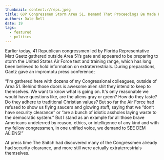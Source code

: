 ```yaml
---
thumbnail: content://reps.jpeg
title: GOP Congressmen Storm Area 51, Demand That Proceedings Be Made Public
authors: Dale Bell
date: 19
tags:
  - featured
  - politics
---
```


Earlier today, 41 Republican congressmen led by Florida Representative Matt Gaetz gathered outside Area 51’s gate and appeared to be preparing to storm the United States Air Force test and training range, which has long been believed to hold information on extraterrestrials. During preparations, Gaetz gave an impromptu press conference; 

“I'm gathered here with dozens of my Congressional colleagues, outside of Area 51. Behind those doors is awesome alien shit they intend to keep to themselves. We want to know what is going on. It's only reasonable we would have questions like, are the aliens gray or green? How do they taste? Do they adhere to traditional Christian values? But so far the Air Force had refused to show us flying saucers and glowing stuff, saying that we “don’t have security clearance” or “are a bunch of idiotic assholes laying waste to the democratic system.” But I stand as an example for all those brave Americans undeterred by reason, ethics, or intelligence of any kind and with my fellow congressmen, in one unified voice, we demand to SEE DEM ALIENS!” 

At press time The Snitch had discovered many of the Congressmen already had security clearance, and more still were actually extraterrestrials themselves.
